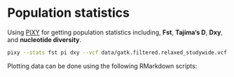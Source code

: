 Population statistics
================

Using [PIXY](https://pixy.readthedocs.io/en/latest/) for getting
population statistics including, **Fst**, **Tajima’s D**, **Dxy**, and
**nucleotide diversity**.

``` bash
pixy --stats fst pi dxy --vcf data/gatk.filtered.relaxed_studywide.vcf.gz --populations data/apoly_populations_metadata_INDREG.txt --window_size 10000 --n_cores 8 --bypass_invariant_check yes
```

Plotting data can be done using the following RMarkdown scripts:
